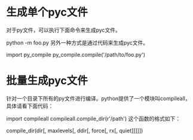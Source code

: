 # 生成单个pyc文件
对于py文件，可以执行下面命令来生成pyc文件。

python -m foo.py
另外一种方式是通过代码来生成pyc文件。

import py_compile
py_compile.compile('/path/to/foo.py')

# 批量生成pyc文件
针对一个目录下所有的py文件进行编译。python提供了一个模块叫compileall，具体请看下面代码：

import compileall
compileall.compile_dir(r'/path')
这个函数的格式如下：

compile_dir(dir[, maxlevels[, ddir[, force[, rx[, quiet]]]]])